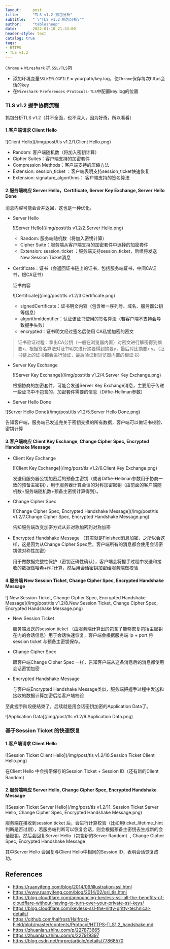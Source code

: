 ```yaml
---
layout:     post
title:      "TLS v1.2 抓包分析"
subtitle:   " \"TLS v1.2 抓包分析\""
author:     "tablesheep"
date:       2022-01-10 21:33:00
header-style: text
catalog: true
tags:
- HTTPS
- TLS v1.2
---
```


`Chrome` + `Wireshark` 抓 `SSL/TLS`包

- 添加环境变量`SSLKEYLOGFILE` = yourpath/key.log，使`Chrome`保存每次https会话的key
- 在`Wireshark·Preferences·Protocols·TLS`中配置key.log的位置



### TLS v1.2 握手协商流程

抓包分析TLS v1.2（并不全面，也不深入，因为好奇，所以看看）



####  1.客户端请求 Client Hello

![Client Hello](/img/post/tls v1.2/1.Client Hello.png)

- Random: 客户端随机数（将加入密钥计算）
- Cipher Suites：客户端支持的加密套件
- Compression Methods：客户端支持的压缩方法
- Extension: session_ticket ：客户端表明支持session_ticket快速恢复
- Extension: signature_algorithms： 客户端支持的签名算法



####  2.服务端响应 Server Hello，Certificate,  Server Key Exchange,  Server Hello Done

消息内容可能会合并返回，这也是一种优化。

- Server Hello
  
  ![Server Hello](/img/post/tls v1.2/2.Server Hello.png)
  
  - Random: 服务端随机数（将加入密钥计算）
  - Cipher Suite：服务端从客户端支持的加密套件中选择的加密套件
  - Extension: session_ticket ：服务端支持session_ticket，后续将发送New Session Ticket消息
  
- Certificate：证书（会返回证书链上的证书，包括服务端证书，中间CA证书，根CA证书）

    证书内容

  ![Certificate](/img/post/tls v1.2/3.Certificate.png)
  
  - signedCertificate：证书明文内容（包含唯一序列号、域名、服务器公钥等信息）
  - algorithmIdentifier：认证该证书使用的签名算法（若客户端不支持会导致握手失败）
  - encrypted：证书明文经过签名后使用 CA私钥加密的密文

> 证书验证过程：拿出CA公钥（一般在浏览器内置）对密文进行解密得到摘要x，根据签名算法对证书明文进行摘要得到摘要y，最后对比摘要x y。（证书链上的证书都会进行验证，最后验证到浏览器内置的根证书）

- Server Key Exchange

  ![Server Key Exchange](/img/post/tls v1.2/4.Server Key Exchange.png)

  根据协商的加密套件，可能会发送Server Key Exchange消息，主要用于传递一些证书中不包含的，加密套件需要的信息（Diffie-Hellman参数）

-  Server Hello Done

  ![Server Hello Done](/img/post/tls v1.2/5.Server Hello Done.png)
  
  告知客户端，服务端已发送完关于密钥交换的所有数据，客户端可以做证书校验、密钥计算



#### 3.客户端响应  Client Key Exchange, Change Cipher Spec, Encrypted Handshake Message

- Client Key Exchange

  ![Client Key Exchange](/img/post/tls v1.2/6.Client Key Exchange.png)

  发送用服务器公钥加密后的预备主密钥（或者Diffie-Hellman参数用于协商一致的预备主密钥），用于服务器计算会话的对称加密密钥（由前面的客户端随机数+服务端随机数+预备主密钥计算得到）。

- Change Cipher Spec

  ![Change Cipher Spec, Encrypted Handshake Message](/img/post/tls v1.2/7.Change Cipher Spec, Encrypted Handshake Message.png)

  告知服务端改变加密方式从非对称加密到对称加密

- Encrypted Handshake Message （其实就是Finished消息加密，之所以会这样，这是因为从Change Cipher Spec后，客户端所有的消息都会使用会话密钥做对称性加密）

  用于做数据完整性保护（密钥正确性确认），客户端会将握手过程中发送和接收的数据做哈希+`PRF`计算，然后用会话密钥加密给服务端做校验

  

#### 4.服务端 New Session Ticket, Change Cipher Spec, Encrypted Handshake Message

![ New Session Ticket, Change Cipher Spec, Encrypted Handshake Message](/img/post/tls v1.2/8.New Session Ticket, Change Cipher Spec, Encrypted Handshake Message.png)

- New Session Ticket

  服务端发送的session ticket （由服务端计算出的包含了能够恢复包括主密钥在内的会话信息）用于会话快速恢复，客户端会根据服务端 ip + port 将session ticket 与预备主密钥保存。

- Change Cipher Spec

  跟客户端Change Cipher Spec 一样，告知客户端从这条消息后的消息都使用会话密钥加密

- Encrypted Handshake Message

  与客户端Encrypted Handshake Message类似，服务端把握手过程中发送和接收的数据计算加密后给客户端校验

至此握手阶段便结束了，后续就是用会话密钥加密的Application Data了。

![Application Data](/img/post/tls v1.2/9.Application Data.png)

### 基于Session Ticket 的快速恢复

#### 1.客户端请求 Client Hello

![Session Ticket Client Hello](/img/post/tls v1.2/10.Session Ticket Client Hello.png)

在Client Hello 中会携带保存的Session Ticket + Session ID（还有新的Client Random）

#### 2.服务端响应 Server Hello, Change Cipher Spec, Encrypted Handshake Message

![Session Ticket Server Hello](/img/post/tls v1.2/11. Session Ticket Server Hello, Change Cipher Spec, Encrypted Handshake Message.png)

服务端在接收到session ticket 后，会进行计算校验（比如用ticket_lifetime_hint判断是否过期），若服务端判断可以恢复会话，则会根据预备主密钥去生成新的会话密钥，然后会回复Server Hello（包含新的Server Random）, Change Cipher Spec, Encrypted Handshake Message

其中Server Hello 会回复与Client Hello中相同的Session ID，表明会话恢复成功。




## References

- <https://ruanyifeng.com/blog/2014/09/illustration-ssl.html>
- <https://www.ruanyifeng.com/blog/2014/02/ssl_tls.html>
- <https://blog.cloudflare.com/announcing-keyless-ssl-all-the-benefits-of-cloudflare-without-having-to-turn-over-your-private-ssl-keys/>
- <https://blog.cloudflare.com/keyless-ssl-the-nitty-gritty-technical-details/>
- <https://github.com/halfrost/Halfrost-Field/blob/master/contents/Protocol/HTTPS-TLS1.2_handshake.md>
- <https://zhuanlan.zhihu.com/p/227873665>
- <https://zhuanlan.zhihu.com/p/227919397>
- <https://blog.csdn.net/mrpre/article/details/77868570>